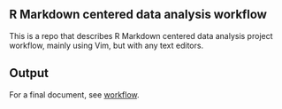
## R Markdown centered data analysis workflow
This is a repo that describes R Markdown centered data analysis project workflow, mainly using Vim, but with any text editors.

## Output 
For a final document, see [workflow](workflow.pdf).
